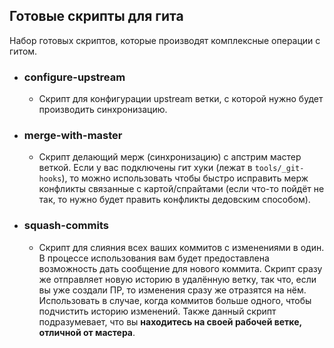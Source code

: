 ## Готовые скрипты для гита

Набор готовых скриптов, которые производят комплексные операции с гитом.

* ### configure-upstream
    * Скрипт для конфигурации upstream ветки, с которой нужно будет производить синхронизацию.

* ### merge-with-master
    * Скрипт делающий мерж (синхронизацию) с апстрим мастер веткой. Если у вас подключены гит хуки (лежат в `tools/_git-hooks`), то можно использовать чтобы быстро исправить мерж конфликты связанные с картой/спрайтами (если что-то пойдёт не так, то нужно будет править конфликты дедовским способом).

* ### squash-commits
    * Скрипт для слияния всех ваших коммитов с изменениями в один. В процессе использования вам будет предоставлена возможность дать сообщение для нового коммита. Скрипт сразу же отправляет новую историю в удалённую ветку, так что, если вы уже создали ПР, то изменения сразу же отразятся на нём. Использовать в случае, когда коммитов больше одного, чтобы подчистить историю изменений. Также данный скрипт подразумевает, что вы **находитесь на своей рабочей ветке, отличной от мастера**.

